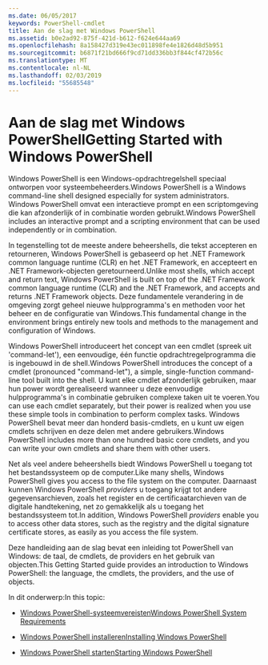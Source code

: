 ```yaml
---
ms.date: 06/05/2017
keywords: PowerShell-cmdlet
title: Aan de slag met Windows PowerShell
ms.assetid: b0e2ad92-875f-421d-b612-f624e644aa69
ms.openlocfilehash: 8a158427d319e43ec011898fe4e1826d48d5b951
ms.sourcegitcommit: b6871f21bd666f9cd71dd336bb3f844cf472b56c
ms.translationtype: MT
ms.contentlocale: nl-NL
ms.lasthandoff: 02/03/2019
ms.locfileid: "55685548"
---
```

# <a name="getting-started-with-windows-powershell"></a><span data-ttu-id="ec344-103">Aan de slag met Windows PowerShell</span><span class="sxs-lookup"><span data-stu-id="ec344-103">Getting Started with Windows PowerShell</span></span>
<span data-ttu-id="ec344-104">Windows PowerShell is een Windows-opdrachtregelshell speciaal ontworpen voor systeembeheerders.</span><span class="sxs-lookup"><span data-stu-id="ec344-104">Windows PowerShell is a Windows command-line shell designed especially for system administrators.</span></span> <span data-ttu-id="ec344-105">Windows PowerShell omvat een interactieve prompt en een scriptomgeving die kan afzonderlijk of in combinatie worden gebruikt.</span><span class="sxs-lookup"><span data-stu-id="ec344-105">Windows PowerShell includes an interactive prompt and a scripting environment that can be used independently or in combination.</span></span>

<span data-ttu-id="ec344-106">In tegenstelling tot de meeste andere beheershells, die tekst accepteren en retourneren, Windows PowerShell is gebaseerd op het .NET Framework common language runtime (CLR) en het .NET Framework, en accepteert en .NET Framework-objecten geretourneerd.</span><span class="sxs-lookup"><span data-stu-id="ec344-106">Unlike most shells, which accept and return text, Windows PowerShell is built on top of the .NET Framework common language runtime (CLR) and the .NET Framework, and accepts and returns .NET Framework objects.</span></span> <span data-ttu-id="ec344-107">Deze fundamentele verandering in de omgeving zorgt geheel nieuwe hulpprogramma's en methoden voor het beheer en de configuratie van Windows.</span><span class="sxs-lookup"><span data-stu-id="ec344-107">This fundamental change in the environment brings entirely new tools and methods to the management and configuration of Windows.</span></span>

<span data-ttu-id="ec344-108">Windows PowerShell introduceert het concept van een cmdlet (spreek uit 'command-let'), een eenvoudige, één functie opdrachtregelprogramma die is ingebouwd in de shell.</span><span class="sxs-lookup"><span data-stu-id="ec344-108">Windows PowerShell introduces the concept of a cmdlet (pronounced "command-let"), a simple, single-function command-line tool built into the shell.</span></span> <span data-ttu-id="ec344-109">U kunt elke cmdlet afzonderlijk gebruiken, maar hun power wordt gerealiseerd wanneer u deze eenvoudige hulpprogramma's in combinatie gebruiken complexe taken uit te voeren.</span><span class="sxs-lookup"><span data-stu-id="ec344-109">You can use each cmdlet separately, but their power is realized when you use these simple tools in combination to perform complex tasks.</span></span> <span data-ttu-id="ec344-110">Windows PowerShell bevat meer dan honderd basis-cmdlets, en u kunt uw eigen cmdlets schrijven en deze delen met andere gebruikers.</span><span class="sxs-lookup"><span data-stu-id="ec344-110">Windows PowerShell includes more than one hundred basic core cmdlets, and you can write your own cmdlets and share them with other users.</span></span>

<span data-ttu-id="ec344-111">Net als veel andere beheershells biedt Windows PowerShell u toegang tot het bestandssysteem op de computer.</span><span class="sxs-lookup"><span data-stu-id="ec344-111">Like many shells, Windows PowerShell gives you access to the file system on the computer.</span></span> <span data-ttu-id="ec344-112">Daarnaast kunnen Windows PowerShell *providers* u toegang krijgt tot andere gegevensarchieven, zoals het register en de certificaatarchieven van de digitale handtekening, net zo gemakkelijk als u toegang het bestandssysteem tot.</span><span class="sxs-lookup"><span data-stu-id="ec344-112">In addition, Windows PowerShell *providers* enable you to access other data stores, such as the registry and the digital signature certificate stores, as easily as you access the file system.</span></span>

<span data-ttu-id="ec344-113">Deze handleiding aan de slag bevat een inleiding tot PowerShell van Windows: de taal, de cmdlets, de providers en het gebruik van objecten.</span><span class="sxs-lookup"><span data-stu-id="ec344-113">This Getting Started guide provides an introduction to Windows PowerShell: the language, the cmdlets, the providers, and the use of objects.</span></span>

<span data-ttu-id="ec344-114">In dit onderwerp:</span><span class="sxs-lookup"><span data-stu-id="ec344-114">In this topic:</span></span>

- [<span data-ttu-id="ec344-115">Windows PowerShell-systeemvereisten</span><span class="sxs-lookup"><span data-stu-id="ec344-115">Windows PowerShell System Requirements</span></span>](../setup/Windows-PowerShell-System-Requirements.md)

- [<span data-ttu-id="ec344-116">Windows PowerShell installeren</span><span class="sxs-lookup"><span data-stu-id="ec344-116">Installing Windows PowerShell</span></span>](../setup/Installing-Windows-PowerShell.md)

- [<span data-ttu-id="ec344-117">Windows PowerShell starten</span><span class="sxs-lookup"><span data-stu-id="ec344-117">Starting Windows PowerShell</span></span>](../setup/Starting-Windows-PowerShell.md)
